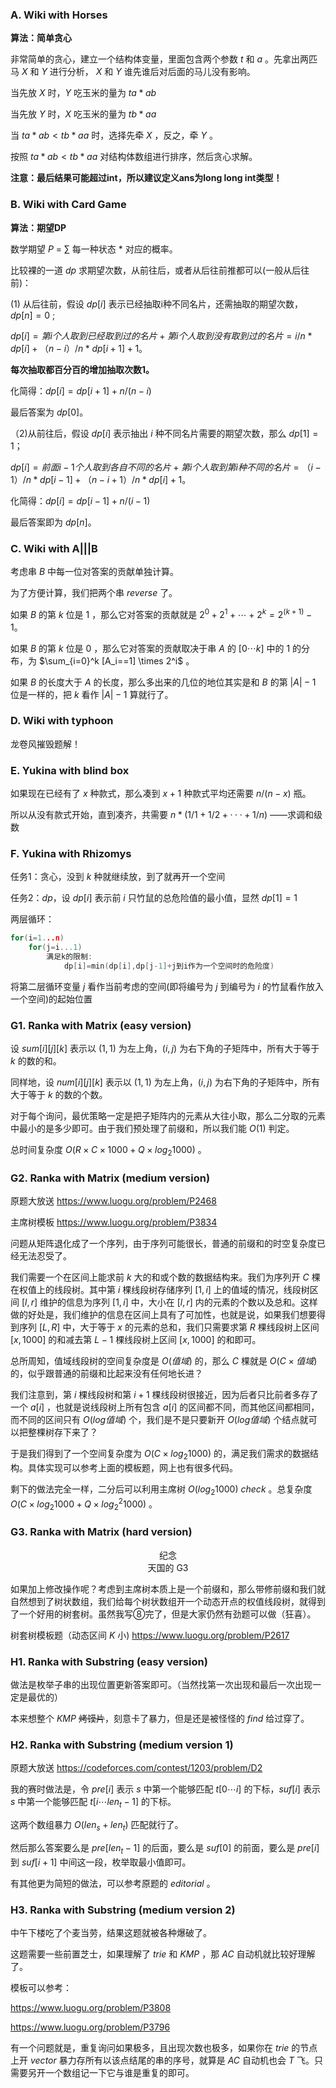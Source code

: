 ### A. Wiki with Horses

**算法：简单贪心**

非常简单的贪心，建立一个结构体变量，里面包含两个参数 $t$ 和 $a$ 。先拿出两匹马 $X$ 和 $Y$ 进行分析， $X$ 和 $Y$ 谁先谁后对后面的马儿没有影响。

当先放 $X$ 时，$Y$ 吃玉米的量为 $ta*ab$

当先放 $Y$ 时，$X$ 吃玉米的量为 $tb*aa$

当 $ta*ab<tb*aa$ 时，选择先牵 $X$ ，反之，牵 $Y$ 。

按照 $ta*ab \lt tb*aa$ 对结构体数组进行排序，然后贪心求解。

**注意：最后结果可能超过int，所以建议定义ans为long long int类型！**



### B. Wiki with Card Game

**算法：期望DP**

数学期望 $P$ = $\sum$ 每一种状态 $*$ 对应的概率。

比较裸的一道 $dp$ 求期望次数，从前往后，或者从后往前推都可以(一般从后往前)：

(1) 从后往前，假设 $dp[i]$ 表示已经抽取i种不同名片，还需抽取的期望次数，$dp[n]=0$ ;

 $dp[i]=第i个人取到已经取到过的名片+第i个人取到没有取到过的名片=i/n*dp[i]+（n-i）/n*dp[i+1]+1$。 

**每次抽取都百分百的增加抽取次数1。**

化简得：$dp[i]=dp[i+1]+n/(n-i)$

最后答案为 $dp[0]$。

（2)从前往后，假设 $dp[i]$ 表示抽出 $i$ 种不同名片需要的期望次数，那么 $dp[1]=1$；

$dp[i]=前面i-1个人取到各自不同的名片+第i个人取到第i种不同的名片=（i-1）/n*dp[i-1]+（n-i+1）/n*dp[i]+1$。

化简得：$dp[i]=dp[i-1]+n/(i-1)$

最后答案即为 $dp[n]$。



### C. Wiki with A|||B

考虑串 $B$ 中每一位对答案的贡献单独计算。

为了方便计算，我们把两个串 $reverse$ 了。

如果 $B$ 的第 $k$ 位是 $1$ ，那么它对答案的贡献就是 $2^0+2^1+ \cdots + 2^k=2^{(k+1)}-1$。

如果 $B$ 的第 $k$ 位是 $0$ ，那么它对答案的贡献取决于串 $A$ 的 $[0 \cdots k]$ 中的 $1$ 的分布，为 $\sum_{i=0}^k [A_i==1] \times 2^i$ 。 

如果 $B$ 的长度大于 $A$ 的长度，那么多出来的几位的地位其实是和 $B$ 的第 $|A|-1$ 位是一样的，把 $k$ 看作 $|A|-1$ 算就行了。



### D. Wiki with typhoon

龙卷风摧毁题解！



### E. Yukina with blind box

如果现在已经有了 $x$ 种款式，那么凑到 $x+1$ 种款式平均还需要 $n/(n-x)$ 瓶。 

所以从没有款式开始，直到凑齐，共需要 $n*(1/1+1/2+···+1/n)$ ——求调和级数

 

### F. Yukina with Rhizomys

任务1：贪心，没到 $k$ 种就继续放，到了就再开一个空间

任务2：$dp$，设 $dp[i]$ 表示前 $i$ 只竹鼠的总危险值的最小值，显然 $dp[1]=1$ 

两层循环：

```cpp
for(i=1...n)
    for(j=i...1)
        满足k的限制:
			dp[i]=min(dp[i],dp[j-1]+j到i作为一个空间时的危险度)
```

将第二层循环变量 $j$ 看作当前考虑的空间(即将编号为 $j$ 到编号为 $i$ 的竹鼠看作放入一个空间)的起始位置



### G1. Ranka with Matrix (easy version)

设 $sum[i][j][k]$ 表示以 $(1,1)$ 为左上角，$(i,j)$ 为右下角的子矩阵中，所有大于等于 $k$ 的数的和。

同样地，设 $num[i][j][k]$ 表示以 $(1,1)$ 为左上角，$(i,j)$ 为右下角的子矩阵中，所有大于等于 $k$ 的数的个数。

对于每个询问，最优策略一定是把子矩阵内的元素从大往小取，那么二分取的元素中最小的是多少即可。由于我们预处理了前缀和，所以我们能 $O(1)$ 判定。

总时间复杂度 $O(R \times C \times 1000 + Q \times log_2{1000})$ 。



### G2. Ranka with Matrix (medium version)

原题大放送 https://www.luogu.org/problem/P2468

主席树模板 https://www.luogu.org/problem/P3834

问题从矩阵退化成了一个序列，由于序列可能很长，普通的前缀和的时空复杂度已经无法忍受了。

我们需要一个在区间上能求前 $k$ 大的和或个数的数据结构来。我们为序列开 $C$ 棵在权值上的线段树。其中第 $i$ 棵线段树存储序列 $[1,i]$ 上的值域的情况，线段树区间 $[l,r]$ 维护的信息为序列 $[1,i]$ 中，大小在 $[l,r]$ 内的元素的个数以及总和。这样做的好处是，我们维护的信息在区间上具有了可加性，也就是说，如果我们想要得到序列 $[L,R]$ 中，大于等于 $x$ 的元素的总和，我们只需要求第 $R$ 棵线段树上区间 $[x,1000]$ 的和减去第 $L-1$ 棵线段树上区间 $[x,1000]$ 的和即可。

总所周知，值域线段树的空间复杂度是 $O(值域)$ 的，那么 $C$ 棵就是 $O(C \times 值域)$ 的，似乎跟普通的前缀和比起来没有任何地长进？

我们注意到，第 $i$ 棵线段树和第 $i+1$ 棵线段树很接近，因为后者只比前者多存了一个 $a[i]$ ，也就是说线段树上所有包含 $a[i]$ 的区间都不同，而其他区间都相同，而不同的区间只有 $O(log{值域})$ 个，我们是不是只要新开 $O(log值域)$ 个结点就可以把整棵树存下来了？

于是我们得到了一个空间复杂度为 $O(C \times log_2{1000})$ 的，满足我们需求的数据结构。具体实现可以参考上面的模板题，网上也有很多代码。

剩下的做法完全一样，二分后可以利用主席树 $O(log_2{1000})\ check$ 。总复杂度 $O(C \times log_2{1000} + Q \times log^2_2{1000})$ 。



### G3. Ranka with Matrix (hard version)

<center>纪念</center>

<center>天国的 G3 </center>

如果加上修改操作呢？考虑到主席树本质上是一个前缀和，那么带修前缀和我们就自然想到了树状数组，我们给每个树状数组开一个动态开点的权值线段树，就得到了一个好用的树套树。虽然我写⑧完了，但是大家仍然有劲题可以做（狂喜）。

树套树模板题（动态区间 $K$ 小) https://www.luogu.org/problem/P2617



### H1. Ranka with Substring (easy version)

做法是枚举子串的出现位置更新答案即可。（当然找第一次出现和最后一次出现一定是最优的）

本来想整个 $KMP$ ~~烤馍片~~，刻意卡了暴力，但是还是被怪怪的 $find$ 给过穿了。



### H2. Ranka with Substring (medium version 1)

原题大放送 https://codeforces.com/contest/1203/problem/D2

我的赛时做法是，令 $pre[i]$ 表示 $s$ 中第一个能够匹配 $t[0 \cdots i]$ 的下标，$suf[i]$ 表示 $s$ 中第一个能够匹配 $t[i \cdots len_t-1]$ 的下标。

这两个数组暴力 $O(len_s+len_t)$ 匹配就行了。

然后那么答案要么是 $pre[len_t-1]$ 的后面，要么是 $suf[0]$ 的前面，要么是 $pre[i]$ 到 $suf[i+1]$ 中间这一段，枚举取最小值即可。

有其他更为简短的做法，可以参考原题的 $editorial$ 。



### H3. Ranka with Substring (medium version 2)

中午下楼吃了个麦当劳，结果这题就被各种爆破了。

这题需要一些前置芝士，如果理解了 $trie$ 和 $KMP$ ，那 $AC$ 自动机就比较好理解了。

模板可以参考：  

https://www.luogu.org/problem/P3808

https://www.luogu.org/problem/P3796

有一个问题就是，重复询问如果极多，且出现次数也极多，如果你在 $trie$ 的节点上开 $vector$ 暴力存所有以该点结尾的串的序号，就算是 $AC$ 自动机也会 $T$ 飞。只需要另开一个数组记一下它与谁是重复的即可。
